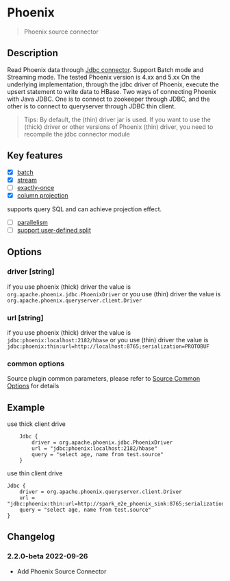 # Phoenix

> Phoenix source connector

## Description

Read Phoenix data through [Jdbc connector](Jdbc.md).
Support Batch mode and Streaming mode. The tested Phoenix version is 4.xx and 5.xx
On the underlying implementation, through the jdbc driver of Phoenix, execute the upsert statement to write data to HBase.
Two ways of connecting Phoenix with Java JDBC. One is to connect to zookeeper through JDBC, and the other is to connect to queryserver through JDBC thin client.

> Tips: By default, the (thin) driver jar is used. If you want to use the (thick) driver  or other versions of Phoenix (thin) driver, you need to recompile the jdbc connector module

## Key features

- [x] [batch](../../concept/connector-v2-features.md)
- [x] [stream](../../concept/connector-v2-features.md)
- [ ] [exactly-once](../../concept/connector-v2-features.md)
- [x] [column projection](../../concept/connector-v2-features.md)

supports query SQL and can achieve projection effect.

- [ ] [parallelism](../../concept/connector-v2-features.md)
- [ ] [support user-defined split](../../concept/connector-v2-features.md)

## Options

### driver [string]

if you use phoenix (thick) driver the value is `org.apache.phoenix.jdbc.PhoenixDriver` or you use (thin) driver the value is `org.apache.phoenix.queryserver.client.Driver`

### url [string]

if you use phoenix (thick) driver the value is `jdbc:phoenix:localhost:2182/hbase` or you use (thin) driver the value is `jdbc:phoenix:thin:url=http://localhost:8765;serialization=PROTOBUF`

### common options

Source plugin common parameters, please refer to [Source Common Options](../source-common-options.md) for details

## Example

use thick client drive

```
    Jdbc {
        driver = org.apache.phoenix.jdbc.PhoenixDriver
        url = "jdbc:phoenix:localhost:2182/hbase"
        query = "select age, name from test.source"
    }

```

use thin client drive

```
Jdbc {
    driver = org.apache.phoenix.queryserver.client.Driver
    url = "jdbc:phoenix:thin:url=http://spark_e2e_phoenix_sink:8765;serialization=PROTOBUF"
    query = "select age, name from test.source"
}
```

## Changelog

### 2.2.0-beta 2022-09-26

- Add Phoenix Source Connector


